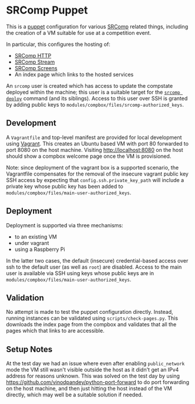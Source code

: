 # SRComp Puppet

This is a [puppet][puppet] configuration for various [SRComp][srcomp] related
things, including the creation of a VM suitable for use at a competition event.

[puppet]: https://github.com/puppetlabs/puppet
[srcomp]: https://github.com/PeterJCLaw/srcomp

In particular, this configures the hosting of:
 * [SRComp HTTP](https://github.com/PeterJCLaw/srcomp-http)
 * [SRComp Stream](https://github.com/PeterJCLaw/srcomp-stream)
 * [SRComp Screens](https://github.com/PeterJCLaw/srcomp-screens)
 * An index page which links to the hosted services

An `srcomp` user is created which has access to update the compstate deployed
within the machine; this user is a suitable target for the
[`srcomp deploy`][srcomp-deploy] command (and its siblings). Access to this user
over SSH is granted by adding public keys to
`modules/compbox/files/srcomp-authorized_keys`.

[srcomp-deploy]: https://github.com/PeterJCLaw/srcomp/wiki/Common-Operations#deploying-changes

## Development

A `Vagrantfile` and top-level manifest are provided for local development using
[Vagrant][vagrant]. This creates an Ubuntu based VM with port 80 forwarded to
port 8080 on the host machine. Visiting <http://localhost:8080> on the host
should show a compbox welcome page once the VM is provisioned.

Note: since deployment of the vagrant box is a supported scenario, the
Vagrantfile compensates for the removal of the insecure vagrant public key SSH
access by expecting that `config.ssh.private_key_path` will include a private
key whose public key has been added to
`modules/compbox/files/main-user-authorized_keys`.

[vagrant]: http://vagrantup.com/

## Deployment

Deployment is supported via three mechanisms:

 * to an existing VM
 * under vagrant
 * using a Raspberry Pi

In the latter two cases, the default (insecure) credential-based access over ssh
to the default user (as well as `root`) are disabled. Access to the main user is
available via SSH using keys whose public keys are in
`modules/compbox/files/main-user-authorized_keys`.

## Validation

No attempt is made to test the puppet configuration directly. Instead, running
instances can be validated using `scripts/check-pages.py`. This downloads the
index page from the compbox and validates that all the pages which that links to
are accessible.

## Setup Notes

At the test day we had an issue where even after enabling `public_network`
mode the VM still wasn't visible outside the host as it didn't get an IPv4
address for reasons unknown. This was solved on the test day by using
<https://github.com/vinodpandey/python-port-forward> to do port forwarding
on the host machine, and then just hitting the host instead of the VM
directly, which may well be a suitable solution if needed.
